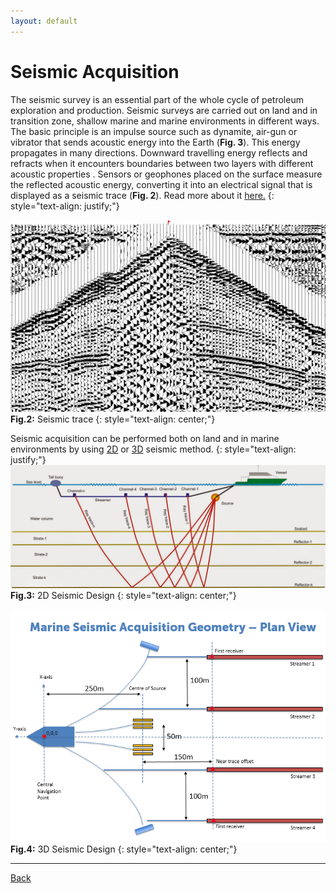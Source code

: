 ```yaml
---
layout: default
---
```


# Seismic Acquisition
The seismic survey is an essential part of the
whole cycle of petroleum exploration and production.
Seismic surveys are carried out on land and in transition
zone, shallow marine and marine environments in different ways.
The basic principle is an impulse
source such as dynamite, air-gun or vibrator that sends
acoustic energy into the Earth (**Fig. 3**). This energy propagates
in many directions. Downward travelling energy
reflects and refracts when it encounters boundaries
between two layers with different acoustic properties
. Sensors or geophones placed on the surface
measure the reflected acoustic energy, converting
it into an electrical signal that is displayed as a seismic
trace (**Fig. 2**). Read more about it [here.](http://www.parkseismic.com/Whatisseismicsurvey.html)
{: style="text-align: justify;"}

![Seismic_trace](../assets/img/Seismictrace.jpg)
**Fig.2:** Seismic trace 
{: style="text-align: center;"}

Seismic acquisition can be performed both on land and in marine environments by using [2D](https://www.youtube.com/watch?v=1iR20AUGzeo) or [3D](https://www.youtube.com/watch?v=sWtymRNbqaE) seismic method.
{: style="text-align: justify;"}
![2D_Seismic](../assets/img/2D_Seismic.jpg)
**Fig.3:** 2D Seismic Design
{: style="text-align: center;"}

![3D_Seismic](../assets/img/3D_Seismic.png)
**Fig.4:** 3D Seismic Design
{: style="text-align: center;"}
* * *
[Back](./geophysics.html)